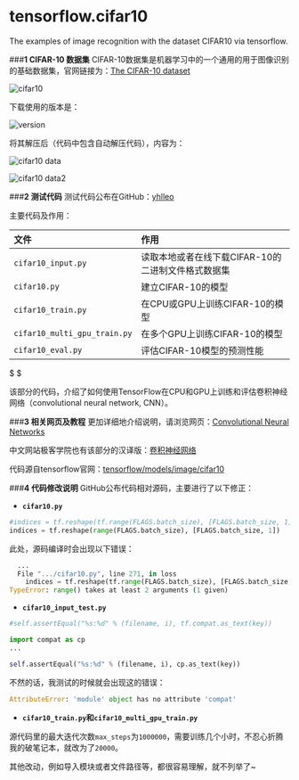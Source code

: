 # tensorflow.cifar10
The examples of image recognition with the dataset CIFAR10 via tensorflow.

###**1 CIFAR-10 数据集**
CIFAR-10数据集是机器学习中的一个通用的用于图像识别的基础数据集，官网链接为：[The CIFAR-10 dataset](http://www.cs.toronto.edu/~kriz/cifar.html)

![cifar10](http://img.blog.csdn.net/20160226153743929)

下载使用的版本是：

![version](http://img.blog.csdn.net/20160226160254186)

将其解压后（代码中包含自动解压代码），内容为：

 ![cifar10 data](http://img.blog.csdn.net/20160226160343415)

![cifar10 data2](http://img.blog.csdn.net/20160226160405884)

###**2 测试代码**
测试代码公布在GitHub：[yhlleo](https://github.com/yhlleo/tensorflow.cifar10)

主要代码及作用：

|文件|作用|
|:--------------|:--------------|
|`cifar10_input.py`|读取本地或者在线下载CIFAR-10的二进制文件格式数据集|
|`cifar10.py`|建立CIFAR-10的模型|
|`cifar10_train.py`|在CPU或GPU上训练CIFAR-10的模型|
|`cifar10_multi_gpu_train.py`|在多个GPU上训练CIFAR-10的模型|
|`cifar10_eval.py`|评估CIFAR-10模型的预测性能|

$ $

该部分的代码，介绍了如何使用TensorFlow在CPU和GPU上训练和评估卷积神经网络（convolutional neural network, CNN）。

###**3 相关网页及教程**
更加详细地介绍说明，请浏览网页：[Convolutional Neural Networks](http://tensorflow.org/tutorials/deep_cnn/) 

中文网站极客学院也有该部分的汉译版：[卷积神经网络](http://wiki.jikexueyuan.com/project/tensorflow-zh/tutorials/deep_cnn.html)

代码源自tensorflow官网：[tensorflow/models/image/cifar10](https://tensorflow.googlesource.com/tensorflow/+/master/tensorflow/models/image/cifar10)

###**4 代码修改说明**
GitHub公布代码相对源码，主要进行了以下修正：

 - **`cifar10.py`**
 
```python
#indices = tf.reshape(tf.range(FLAGS.batch_size), [FLAGS.batch_size, 1])
indices = tf.reshape(range(FLAGS.batch_size), [FLAGS.batch_size, 1])
```

此处，源码编译时会出现以下错误：

```python
  ...
  File ".../cifar10.py", line 271, in loss
    indices = tf.reshape(tf.range(FLAGS.batch_size), [FLAGS.batch_size, 1])
TypeError: range() takes at least 2 arguments (1 given)
```

 - **`cifar10_input_test.py`**

```python
#self.assertEqual("%s:%d" % (filename, i), tf.compat.as_text(key))

import compat as cp
...

self.assertEqual("%s:%d" % (filename, i), cp.as_text(key))
```

不然的话，我测试的时候就会出现这的错误：

```python
AttributeError: 'module' object has no attribute 'compat'
```

 - **`cifar10_train.py`**和**`cifar10_multi_gpu_train.py`**

源代码里的最大迭代次数`max_steps`为`1000000`，需要训练几个小时，不忍心折腾我的破笔记本，就改为了`20000`。

其他改动，例如导入模块或者文件路径等，都很容易理解，就不列举了~
